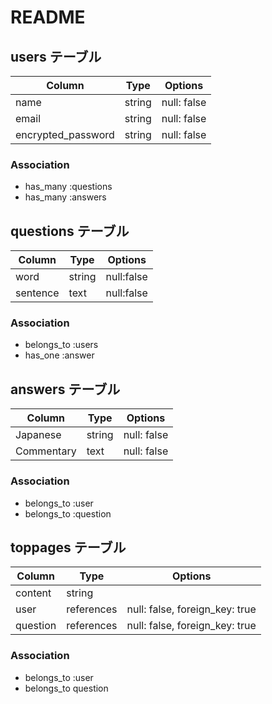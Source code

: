 # README

## users テーブル

| Column              | Type   | Options     |                               
| --------            | ------ | ----------- |
| name                | string | null: false |
| email               | string | null: false |
| encrypted_password  | string | null: false |

### Association
- has_many :questions
- has_many :answers


## questions テーブル

| Column        | Type       | Options           |
| --------      | ------     | -----------       |
|  word         | string     | null:false        |
|  sentence     | text       | null:false        |

### Association
- belongs_to :users
- has_one    :answer


## answers テーブル

| Column         | Type       | Options          |
| --------       | ------     | -----------      |
| Japanese       | string     | null: false
| Commentary     | text       | null: false      |

### Association
- belongs_to :user
- belongs_to :question 



## toppages テーブル

| Column    | Type       | Options                        |
| -------   | ---------- | ------------------------------ |
| content   | string     |                                |
| user      | references | null: false, foreign_key: true |
| question  | references | null: false, foreign_key: true |

### Association

- belongs_to :user
- belongs_to question


